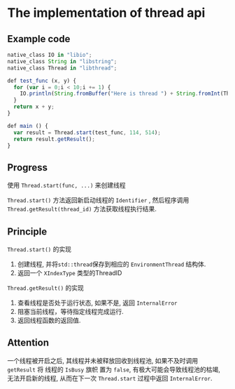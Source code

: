 # The implementation of thread api

## Example code

```js
native_class IO in "libio";
native_class String in "libstring";
native_class Thread in "libthread";

def test_func (x, y) {
  for (var i = 0;i < 10;i += 1) {
    IO.println(String.fromBuffer("Here is thread ") + String.fromInt(Thread.id()) + String.fromBuffer(" o/"));
  }
  return x + y;
}

def main () {
  var result = Thread.start(test_func, 114, 514);
  return result.getResult();
}
```

## Progress

使用 `Thread.start(func, ...)` 来创建线程

`Thread.start()` 方法返回新启动线程的 `Identifier` , 然后程序调用 `Thread.getResult(thread_id)` 方法获取线程执行结果.

## Principle

`Thread.start()` 的实现

1. 创建线程, 并将`std::thread`保存到相应的 `EnvironmentThread` 结构体.
2. 返回一个 `XIndexType` 类型的ThreadID

`Thread.getResult()` 的实现

1. 查看线程是否处于运行状态, 如果不是, 返回 `InternalError`
2. 阻塞当前线程，等待指定线程完成运行.
3. 返回线程函数的返回值.

## Attention

一个线程被开启之后, 其线程并未被释放回收到线程池, 如果不及时调用 `getResult` 将 线程的 `IsBusy` 旗帜 置为 `false`,
有极大可能会导致线程池的枯竭, 无法开启新的线程, 从而在下一次 `Thread.start` 过程中返回 `InternalError`.